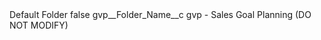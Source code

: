 <?xml version="1.0" encoding="UTF-8"?>
<CustomMetadata xmlns="http://soap.sforce.com/2006/04/metadata" xmlns:xsi="http://www.w3.org/2001/XMLSchema-instance" xmlns:xsd="http://www.w3.org/2001/XMLSchema">
    <label>Default Folder</label>
    <protected>false</protected>
    <values>
        <field>gvp__Folder_Name__c</field>
        <value xsi:type="xsd:string">gvp - Sales Goal Planning (DO NOT MODIFY)</value>
    </values>
</CustomMetadata>
